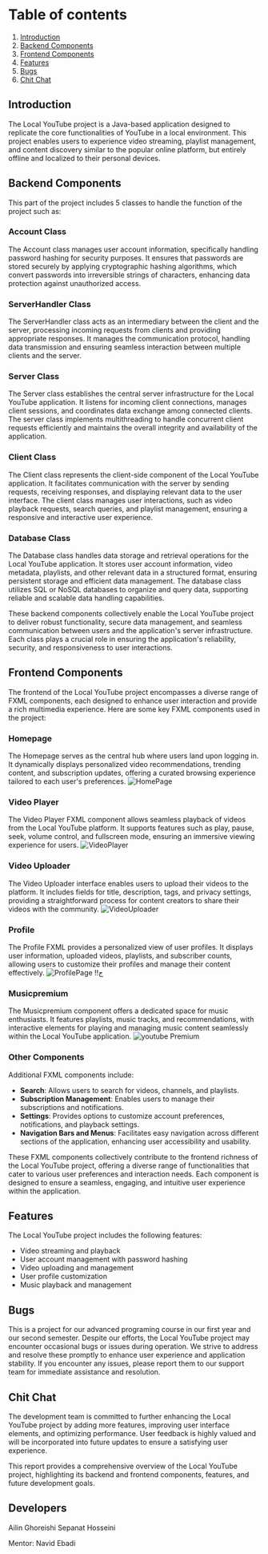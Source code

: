 # Table of contents

1. [Introduction](#introduction)
2. [Backend Components](#backend-components)
3. [Frontend Components](#frontend-components)
4. [Features](#features)
5. [Bugs](#bugs)
6. [Chit Chat](#chit-chat)

## Introduction

The Local YouTube project is a Java-based application designed to replicate the core functionalities of YouTube in a local environment. This project enables users to experience video streaming, playlist management, and content discovery similar to the popular online platform, but entirely offline and localized to their personal devices.

## Backend Components

This part of the project includes 5 classes to handle the function of the project such as:

### Account Class

The Account class manages user account information, specifically handling password hashing for security purposes. It ensures that passwords are stored securely by applying cryptographic hashing algorithms, which convert passwords into irreversible strings of characters, enhancing data protection against unauthorized access.

### ServerHandler Class

The ServerHandler class acts as an intermediary between the client and the server, processing incoming requests from clients and providing appropriate responses. It manages the communication protocol, handling data transmission and ensuring seamless interaction between multiple clients and the server.

### Server Class

The Server class establishes the central server infrastructure for the Local YouTube application. It listens for incoming client connections, manages client sessions, and coordinates data exchange among connected clients. The server class implements multithreading to handle concurrent client requests efficiently and maintains the overall integrity and availability of the application.

### Client Class

The Client class represents the client-side component of the Local YouTube application. It facilitates communication with the server by sending requests, receiving responses, and displaying relevant data to the user interface. The client class manages user interactions, such as video playback requests, search queries, and playlist management, ensuring a responsive and interactive user experience.

### Database Class

The Database class handles data storage and retrieval operations for the Local YouTube application. It stores user account information, video metadata, playlists, and other relevant data in a structured format, ensuring persistent storage and efficient data management. The database class utilizes SQL or NoSQL databases to organize and query data, supporting reliable and scalable data handling capabilities.

These backend components collectively enable the Local YouTube project to deliver robust functionality, secure data management, and seamless communication between users and the application's server infrastructure. Each class plays a crucial role in ensuring the application's reliability, security, and responsiveness to user interactions.

## Frontend Components

The frontend of the Local YouTube project encompasses a diverse range of FXML components, each designed to enhance user interaction and provide a rich multimedia experience. Here are some key FXML components used in the project:

### Homepage

The Homepage serves as the central hub where users land upon logging in. It dynamically displays personalized video recommendations, trending content, and subscription updates, offering a curated browsing experience tailored to each user's preferences.
![HomePage](https://github.com/skeletknight/FINAL_AP_PROJECT_YOUTUBE/blob/front/src/main/resources/images/homepage.jpg)

### Video Player

The Video Player FXML component allows seamless playback of videos from the Local YouTube platform. It supports features such as play, pause, seek, volume control, and fullscreen mode, ensuring an immersive viewing experience for users.
![VideoPlayer](https://github.com/skeletknight/FINAL_AP_PROJECT_YOUTUBE/blob/front/src/main/resources/images/videoplayer.jpg)

### Video Uploader

The Video Uploader interface enables users to upload their videos to the platform. It includes fields for title, description, tags, and privacy settings, providing a straightforward process for content creators to share their videos with the community.
![VideoUploader](https://github.com/skeletknight/FINAL_AP_PROJECT_YOUTUBE/blob/front/src/main/resources/images/uploadpage.jpg)

### Profile

The Profile FXML provides a personalized view of user profiles. It displays user information, uploaded videos, playlists, and subscriber counts, allowing users to customize their profiles and manage their content effectively.
![ProfilePage](https://github.com/skeletknight/FINAL_AP_PROJECT_YOUTUBE/blob/front/src/main/resources/images/profilepage.jpg)
!!ج

### Musicpremium

The Musicpremium component offers a dedicated space for music enthusiasts. It features playlists, music tracks, and recommendations, with interactive elements for playing and managing music content seamlessly within the Local YouTube application.
![youtube Premium](https://github.com/skeletknight/FINAL_AP_PROJECT_YOUTUBE/blob/front/src/main/resources/images/youtubepremium.jpg)

### Other Components

Additional FXML components include:

- **Search**: Allows users to search for videos, channels, and playlists.
- **Subscription Management**: Enables users to manage their subscriptions and notifications.
- **Settings**: Provides options to customize account preferences, notifications, and playback settings.
- **Navigation Bars and Menus**: Facilitates easy navigation across different sections of the application, enhancing user accessibility and usability.

These FXML components collectively contribute to the frontend richness of the Local YouTube project, offering a diverse range of functionalities that cater to various user preferences and interaction needs. Each component is designed to ensure a seamless, engaging, and intuitive user experience within the application.

## Features

The Local YouTube project includes the following features:

- Video streaming and playback
- User account management with password hashing
- Video uploading and management
- User profile customization
- Music playback and management

## Bugs

This is a project for our advanced programing course in our first year and our second semester. Despite our efforts, the Local YouTube project may encounter occasional bugs or issues during operation. We strive to address and resolve these promptly to enhance user experience and application stability. If you encounter any issues, please report them to our support team for immediate assistance and resolution.


## Chit Chat

The development team is committed to further enhancing the Local YouTube project by adding more features, improving user interface elements, and optimizing performance. User feedback is highly valued and will be incorporated into future updates to ensure a satisfying user experience.

This report provides a comprehensive overview of the Local YouTube project, highlighting its backend and frontend components, features, and future development goals.

## Developers
Ailin Ghoreishi
Sepanat Hosseini

Mentor:
Navid Ebadi
